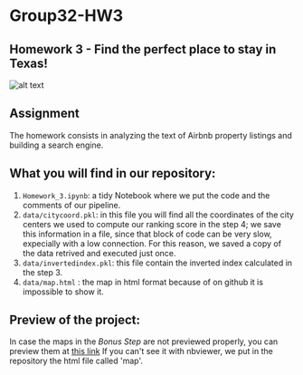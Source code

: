 # Group32-HW3
## Homework 3 - Find the perfect place to stay in Texas!
![alt text](https://github.com/DavideToma/Group-32---HW-3/blob/master/photo.png)
## Assignment
The homework consists in analyzing the text of Airbnb property listings and building a search engine.

## What you will find in our repository:
1) `Homework_3.ipynb`: a tidy Notebook where we put the code and the comments of our pipeline.
2) `data/citycoord.pkl`: in this file you will find all the coordinates of the city centers we used to compute our ranking score in the step 4; we save this information in a file, since that block of code can be very slow, expecially with a low connection. For this reason, we saved a copy of the data retrived and executed just once.
3) `data/invertedindex.pkl`: this file contain the inverted index calculated in the step 3.
4) `data/map.html` : the map in html format because of on github it is impossible to show it.

## Preview of the project:
In case the maps in the *Bonus Step* are not previewed properly, you can preview them at [this link](https://nbviewer.jupyter.org/github/DavideToma/Group-32---HW-3/blob/master/Homework3-final%20version.ipynb)
If you can't see it with nbviewer, we put in the repository the html file called 'map'.
